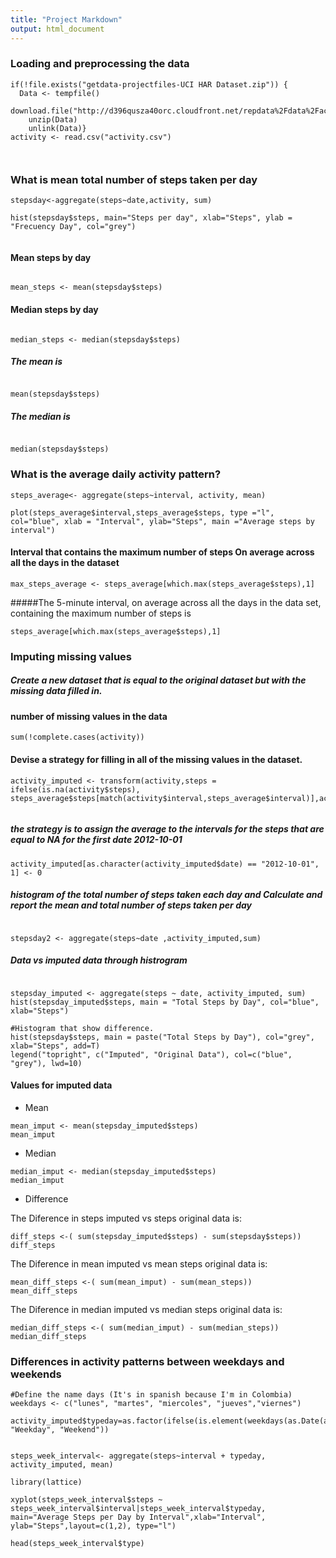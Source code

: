 ```yaml
---
title: "Project Markdown"
output: html_document
---
```


### Loading and preprocessing the data

```{r echo= TRUE}
if(!file.exists("getdata-projectfiles-UCI HAR Dataset.zip")) {
  Data <- tempfile()
    download.file("http://d396qusza40orc.cloudfront.net/repdata%2Fdata%2Factivity.zip",Data)
    unzip(Data)
    unlink(Data)}
activity <- read.csv("activity.csv")



```

### What is mean total number of steps taken per day


```{r echo= TRUE}
stepsday<-aggregate(steps~date,activity, sum)

hist(stepsday$steps, main="Steps per day", xlab="Steps", ylab = "Frecuency Day", col="grey")


```

#### Mean steps by day

```{r echo= TRUE}

mean_steps <- mean(stepsday$steps)
```

#### Median steps by day

```{r echo= TRUE}

median_steps <- median(stepsday$steps)

```
##### The mean is

```{r echo= FALSE}

mean(stepsday$steps)

```

##### The median is

```{r echo= FALSE}

median(stepsday$steps)

```

### What is the average daily activity pattern?
```{r echo= TRUE}
steps_average<- aggregate(steps~interval, activity, mean)

plot(steps_average$interval,steps_average$steps, type ="l", col="blue", xlab = "Interval", ylab="Steps", main ="Average steps by interval")
```

#### Interval that contains the maximum number of steps On average across all the days in the dataset

```{r echo= TRUE}
max_steps_average <- steps_average[which.max(steps_average$steps),1]
```
#####The 5-minute interval, on average across all the days in the data set, containing the maximum number of steps is
```{r echo= FALSE}
steps_average[which.max(steps_average$steps),1]
```

### Imputing missing values

##### Create a new dataset that is equal to the original dataset but with the missing data filled in.

#### number of missing values in the data
```{r echo= TRUE}
sum(!complete.cases(activity))
```

#### Devise a strategy for filling in all of the missing values in the dataset.

```{r echo= TRUE}
activity_imputed <- transform(activity,steps = ifelse(is.na(activity$steps), steps_average$steps[match(activity$interval,steps_average$interval)],activity$steps))


```



##### the strategy is to assign the average to the intervals for the steps that are equal to NA for the first date 2012-10-01

```{r echo= TRUE}
activity_imputed[as.character(activity_imputed$date) == "2012-10-01", 1] <- 0
```


##### histogram of the total number of steps taken each day and Calculate and report the mean and total number of steps taken per day

```{r echo= TRUE}

stepsday2 <- aggregate(steps~date ,activity_imputed,sum)

```


##### Data vs imputed data through histrogram

```{r echo= TRUE}

stepsday_imputed <- aggregate(steps ~ date, activity_imputed, sum)
hist(stepsday_imputed$steps, main = "Total Steps by Day", col="blue", xlab="Steps")

#Histogram that show difference. 
hist(stepsday$steps, main = paste("Total Steps by Day"), col="grey", xlab="Steps", add=T)
legend("topright", c("Imputed", "Original Data"), col=c("blue", "grey"), lwd=10)

```
#### Values for imputed data

* Mean
```{r echo= TRUE}
mean_imput <- mean(stepsday_imputed$steps)
mean_imput
```

* Median
```{r echo= TRUE}
median_imput <- median(stepsday_imputed$steps)
median_imput
```

* Difference

The Diference in steps imputed vs steps original data is:

```{r echo= TRUE}
diff_steps <-( sum(stepsday_imputed$steps) - sum(stepsday$steps))
diff_steps
```

The Diference in mean imputed vs mean steps original data is:

```{r echo= TRUE}
mean_diff_steps <-( sum(mean_imput) - sum(mean_steps))
mean_diff_steps
```

The Diference in median imputed vs median steps original data is:

```{r echo= TRUE}
median_diff_steps <-( sum(median_imput) - sum(median_steps))
median_diff_steps
```


### Differences in activity patterns between weekdays and weekends

```{r echo= TRUE}
#Define the name days (It's in spanish because I'm in Colombia)
weekdays <- c("lunes", "martes", "miercoles", "jueves","viernes")

activity_imputed$typeday=as.factor(ifelse(is.element(weekdays(as.Date(activity_imputed$date)),weekdays), "Weekday", "Weekend"))


steps_week_interval<- aggregate(steps~interval + typeday, activity_imputed, mean)

library(lattice)

xyplot(steps_week_interval$steps ~ steps_week_interval$interval|steps_week_interval$typeday, main="Average Steps per Day by Interval",xlab="Interval", ylab="Steps",layout=c(1,2), type="l")

head(steps_week_interval$type)
```
